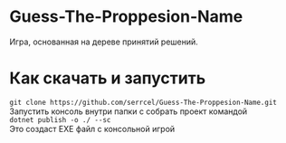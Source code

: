 # Guess-The-Proppesion-Name
Игра, основанная на дереве принятий решений. 

# Как скачать и запустить
`git clone https://github.com/serrcel/Guess-The-Proppesion-Name.git`       
Запустить консоль внутри папки с собрать проект командой             
`dotnet publish -o ./ --sc`      
Это создаст EXE файл с консольной игрой     
